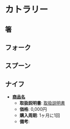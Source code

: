 カトラリー
====

箸
----

フォーク
----

スプーン
----

ナイフ
----

- [**商品名**](official-page)
  - **取扱説明書**: [取扱説明書](manual-page-url)
  - **価格**: 0,000円
  - **購入周期**: 1ヶ月に1回
  - **備考**:
